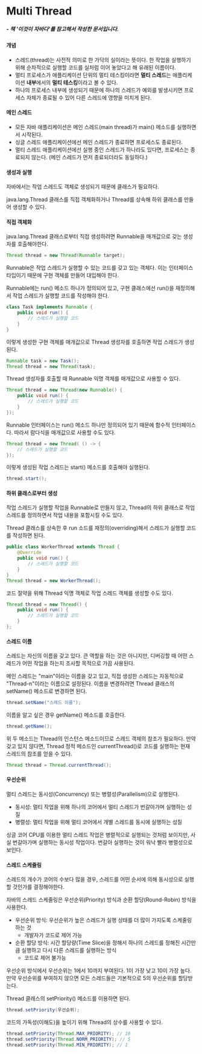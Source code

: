 # Multi Thread

##### - 책 '이것이 자바다'를 참고해서 작성한 문서입니다.



#### 개념

- 스레드(thread)는 사전적 의미로 한 가닥의 실이라는 뜻이다. 한 작업을 실행하기 위해 순차적으로 실행할 코드를 실처럼 이어 놓았다고 해 유래된 이름이다.
- 멀티 프로세스가 애플리케이션 단위의 멀티 테스킹이라면 **멀티 스레드**는 애플리케이션 **내부**에서의 **멀티 테스킹**이라고 볼 수 있다.
- 하나의 프로세스 내부에 생성되기 때문에 하나의 스레드가 예외를 발생시키면 프로세스 자체가 종료될 수 있어 다른 스레드에 영향을 미치게 된다.

#### 메인 스레드

- 모든 자바 애플리케이션은 메인 스레드(main thread)가 main() 메소드를 실행하면서 시작된다.
- 싱글 스레드 애플리케이션에선 메인 스레드가 종료하면 프로세스도 종료된다.
- 멀티 스레드 애플리케이션에선 실행 중인 스레드가 하나라도 있다면, 프로세스는 종료되지 않는다. (메인 스레드가 먼저 종료되더라도 동일하다.)



#### 생성과 실행

자바에서는 작업 스레드도 객체로 생성되기 때문에 클래스가 필요하다.

java.lang.Thread 클래스를 직접 객체화하거나 Thread를 상속해 하위 클래스를 만들어 생성할 수 있다.



#### 직접 객체화

java.lang.Thread 클래스로부터 직접 생성하려면 Runnable을 매개값으로 갖는 생성자를 호출해야한다.

```java
Thread thread = new Thread(Runnable target);
```

Runnable은 작업 스레드가 실행할 수 있는 코드를 갖고 있는 객체다. 이는 인터페이스 타입이기 때문에 구현 객체를 만들어 대입해야 한다. 

Runnable에는 run() 메소드 하나가 정의되어 있고, 구현 클래스에선 run()을 재정의해서 작업 스레드가 실행할 코드를 작성해야 한다.

```java
class Task implements Runnable {
	public void run() {
		// 스레드가 실행할 코드
	}
}
```

이렇게 생성한 구현 객체를 매개값으로 Thread 생성자를 호출하면 작업 스레드가 생성된다.

```java
Runnable task = new Task();
Thread thread = new Thread(task);
```

Thread 생성자를 호출할 때 Runnable 익명 객체를 매개값으로 사용할 수 있다.

```java
Thread thread = new Thread(new Runnable() {
	public void run() {
		// 스레드가 실행할 코드
	}
});
```

Runnable 인터페이스는 run() 메소드 하나만 정의되어 있기 때문에 함수적 인터페이스다. 따라서 람다식을 매개값으로 사용할 수도 있다.

```java
Thread thread = new Thread( () -> {
	// 스레드가 실행할 코드
});
```

이렇게 생성된 작업 스레드는 start() 메소드를 호출해야 실행된다.

```java
thread.start();
```



#### 하위 클래스로부터 생성

작업 스레드가 실행할 작업을 Runnable로 만들지 않고, Thread의 하위 클래스로 작업 스레드를 정의하면서 작업 내용을 포함시킬 수도 있다.

Thread 클래스를 상속한 후 run 소드를 재정의(overriding)해서 스레드가 실행할 코드를 작성하면 된다.

```java
public class WorkerThread extends Thread {
	@Override
	public void run() {
		// 스레드가 실행할 코드
	}
}
Thread thread = new WorkerThread();
```

코드 절약을 위해 Thread 익명 객체로 작업 스레드 객체를 생성할 수도 있다.

```java
Thread thread = new Thread() {
	public void run() {
		// 스레드가 실행할 코드
	}
};
```



#### 스레드 이름

스레드는 자신의 이름을 갖고 있다. 큰 역할을 하는 것은 아니지만, 디버깅할 때 어떤 스레드가 어떤 작업을 하는지 조사할 목적으로 가끔 사용된다.

메인 스레드는 "main"이라는 이름을 갖고 있고, 직접 생성한 스레드는 자동적으로 "Thread-n"이라는 이름으로 설정된다. 이름을 변경하려면 Thread 클래스의 setName() 메소드로 변경하면 된다.

```java
thread.setName("스레드 이름");
```

이름을 알고 싶은 경우 getName() 메소드를 호출한다.

```java
thread.getName();
```

위 두 메소드는 Thread의 인스턴스 메소드이므로 스레드 객체의 참조가 필요하다. 만약 갖고 있지 않다면, Thread 정적 메소드인 currentThread()로 코드를 실행하는 현재 스레드의 참조를 얻을 수 있다.

```java
Thread thread = Thread.currentThread();
```



#### 우선순위

멀티 스레드는 동시성(Concurrency) 또는 병렬성(Parallelism)으로 실행된다.

- 동시성: 멀티 작업을 위해 하나의 코어에서 멀티 스레드가 번갈아가며 실행하는 성질
- 병렬성: 멀티 작업을 위해 멀티 코어에서 개별 스레드를 동시에 실행하는 성질

싱글 코어 CPU를 이용한 멀티 스레드 작업은 병렬적으로 실행되는 것처럼 보이지만, 사실 번갈아가며 실행하는 동시성 작업이다. 번갈아 실행하는 것이 워낙 빨라 병렬성으로 보인다.

#### 스레드 스케줄링

스레드의 개수가 코어의 수보다 많을 경우, 스레드를 어떤 순서에 의해 동시성으로 실행할 것인가를 결정해야한다.

자바의 스레드 스케줄링은 우선순위(Priority) 방식과 순환 할당(Round-Robin) 방식을 사용한다. 

- 우선순위 방식: 우선순위가 높은 스레드가 실행 상태를 더 많이 가지도록 스케줄링하는 것
  - 개발자가 코드로 제어 가능
- 순환 할당 방식: 시간 할당량(Time Slice)을 정해서 하나의 스레드를 정해진 시간만큼 실행하고 다시 다른 스레드를 실행하는 방식
  - 코드로 제어 불가능

우선순위 방식에서 우선순위는 1에서 10까지 부여된다. 1이 가장 낮고 10이 가장 높다. 만약 우선순위를 부여하지 않으면 모든 스레드들은 기본적으로 5의 우선순위를 할당받는다.

Thread 클래스의 setPriority() 메소드를 이용하면 된다.

```java
thread.setPriority(우선순위);
```

코드의 가독성(이해도)을 높이기 위해 Thread의 상수를 사용할 수 있다.

```java
thread.setPriority(Thread.MAX_PRIORITY); // 10
thread.setPriority(Thread.NORM_PRIORITY); // 5
thread.setPriority(Thread.MIN_PRIORITY); // 1
```